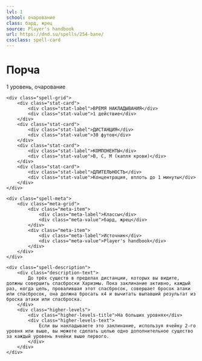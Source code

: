 ```yaml
---
lvl: 1
school: очарование
class: бард, жрец
source: Player's handbook
url: https://dnd.su/spells/254-bane/
cssclass: spell-card
---
```


<div class="spell-container">
    <div class="spell-header">
        <h1 class="spell-name">Порча</h1>
        <div class="spell-level">1 уровень, очарование</div>
    </div>
    
    <div class="spell-grid">
        <div class="stat-card">
            <div class="stat-label">ВРЕМЯ НАКЛАДЫВАНИЯ</div>
            <div class="stat-value">1 действие</div>
        </div>
        <div class="stat-card">
            <div class="stat-label">ДИСТАНЦИЯ</div>
            <div class="stat-value">30 футов</div>
        </div>
        <div class="stat-card">
            <div class="stat-label">КОМПОНЕНТЫ</div>
            <div class="stat-value">В, С, М (капля крови)</div>
        </div>
        <div class="stat-card">
            <div class="stat-label">ДЛИТЕЛЬНОСТЬ</div>
            <div class="stat-value">Концентрация, вплоть до 1 минуты</div>
        </div>
    </div>
    
    <div class="spell-meta">
        <div class="meta-grid">
            <div class="meta-item">
                <div class="meta-label">Классы</div>
                <div class="meta-value">бард, жрец</div>
            </div>
            <div class="meta-item">
                <div class="meta-label">Источник</div>
                <div class="meta-value">Player's handbook</div>
            </div>
        </div>
    </div>
    
    <div class="spell-description">
        <div class="description-text">
            До трёх существ в пределах дистанции, которых вы видите, должны совершить спасброски Харизмы. Пока заклинание активно, каждый раз, когда цель, провалившая этот спасбросок, совершает бросок атаки или спасбросок, она должна бросать к4 и вычитать выпавший результат из броска атаки или спасброска.
        </div>
        <div class="higher-levels">
            <div class="higher-levels-title">На больших уровнях</div>
            <div class="higher-levels-text">
                Если вы накладываете это заклинание, используя ячейку 2-го уровня или выше, вы можете сделать целью одно дополнительное существо за каждый уровень ячейки выше первого.
            </div>
        </div>
    </div>
</div>